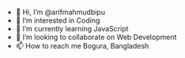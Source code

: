 - 👋 Hi, I’m @arifmahmudbipu
- 👀 I’m interested in Coding
- 🌱 I’m currently learning JavaScript
- 💞️ I’m looking to collaborate on Web Development
- 📫 How to reach me Bogura, Bangladesh

<!---
arifmahmudbipu/arifmahmudbipu is a ✨ special ✨ repository because its `README.md` (this file) appears on your GitHub profile.
You can click the Preview link to take a look at your changes.
--->
